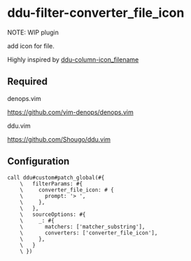 # ddu-filter-converter_file_icon
NOTE: WIP plugin

add icon for file.

Highly inspired by [ddu-column-icon_filename](https://github.com/ryota2357/ddu-column-icon_filename)

## Required

denops.vim

https://github.com/vim-denops/denops.vim

ddu.vim

https://github.com/Shougo/ddu.vim

## Configuration
```vim
call ddu#custom#patch_global(#{
    \   filterParams: #{
    \     converter_file_icon: # {
    \       prompt: '> ',
    \     },
    \   },
    \   sourceOptions: #{
    \     _: #{
    \       matchers: ['matcher_substring'],
    \       converters: ['converter_file_icon'],
    \     },
    \   }
    \ })
 ```
